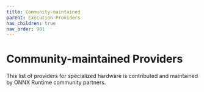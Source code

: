 ```yaml
---
title: Community-maintained
parent: Execution Providers
has_children: true
nav_order: 901
---
```

# Community-maintained Providers
This list of providers for specialized hardware is contributed and maintained by ONNX Runtime community partners.


